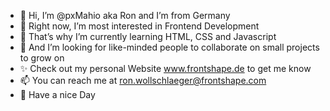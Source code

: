 - 👋 Hi, I’m @pxMahio aka Ron and I’m from Germany
- 👀 Right now, I’m most interested in Frontend Development
- 🌱 That’s why I’m currently learning HTML, CSS and Javascript
- 💞️ And I’m looking for like-minded people to collaborate on small projects to grow on
- ✨ Check out my personal Website www.frontshape.de to get me know
- 📫 You can reach me at ron.wollschlaeger@frontshape.com
- 👋 Have a nice Day
